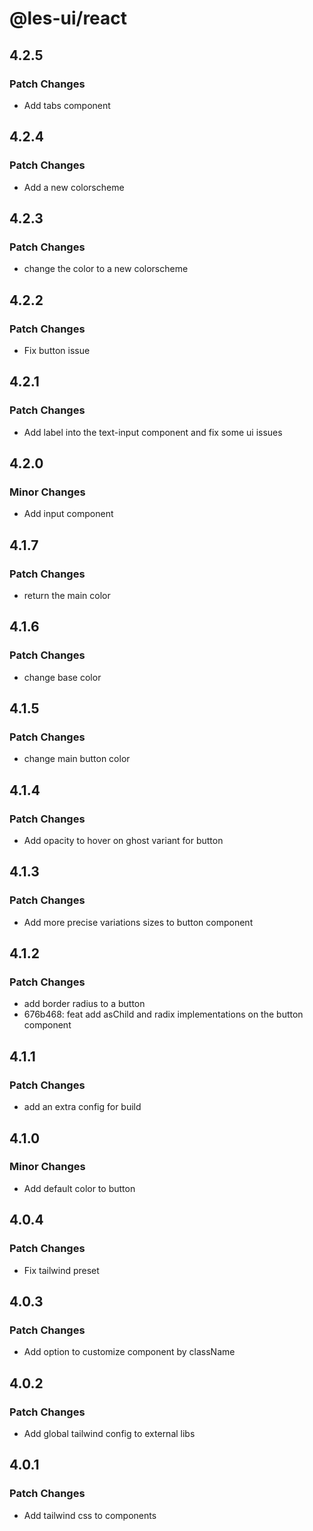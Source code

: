 # @les-ui/react

## 4.2.5

### Patch Changes

- Add tabs component

## 4.2.4

### Patch Changes

- Add a new colorscheme

## 4.2.3

### Patch Changes

- change the color to a new colorscheme

## 4.2.2

### Patch Changes

- Fix button issue

## 4.2.1

### Patch Changes

- Add label into the text-input component and fix some ui issues

## 4.2.0

### Minor Changes

- Add input component

## 4.1.7

### Patch Changes

- return the main color

## 4.1.6

### Patch Changes

- change base color

## 4.1.5

### Patch Changes

- change main button color

## 4.1.4

### Patch Changes

- Add opacity to hover on ghost variant for button

## 4.1.3

### Patch Changes

- Add more precise variations sizes to button component

## 4.1.2

### Patch Changes

- add border radius to a button
- 676b468: feat add asChild and radix implementations on the button component

## 4.1.1

### Patch Changes

- add an extra config for build

## 4.1.0

### Minor Changes

- Add default color to button

## 4.0.4

### Patch Changes

- Fix tailwind preset

## 4.0.3

### Patch Changes

- Add option to customize component by className

## 4.0.2

### Patch Changes

- Add global tailwind config to external libs

## 4.0.1

### Patch Changes

- Add tailwind css to components
